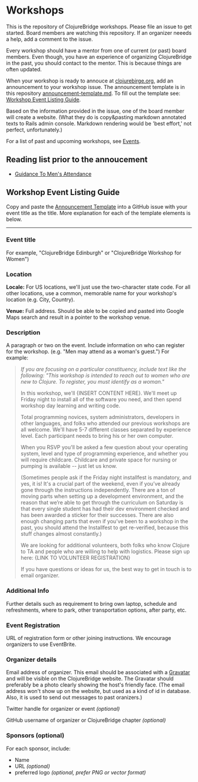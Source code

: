 # Workshops

This is the repository of ClojureBridge workshops. Please file an issue to
get started. Board members are watching this repository. If an organizer neeeds
a help, add a comment to the issue.

Every workshop should have a mentor from one of current (or past) board members.
Even though, you have an experience of organizing ClojureBridge in the past,
you should contact to the mentor. This is because things are often updated.

When your workshop is ready to annouce at [clojurebirge.org](http://clojurebridge.org), add an announcement
to your workshop issue. The announcement template is in this repository
[announcement-template.md](https://github.com/ClojureBridge/Workshops/blob/master/announcement-template.md).
To fill out the template see: [Workshop Event Listing Guide](#workshop-event-listing-guide).

Based on the information provided in the issue, one of the board
member will create a website. (What they do is copy&pasting markdown annotated texts
to Rails admin console. Markdown rendering would be 'best effort,' not perfect,
unfortunately.)

For a list of past and upcoming workshops, see [Events](events.md).

## Reading list prior to the annoucement

- [Guidance To Men's Attendance](https://github.com/ClojureBridge/organizing/blob/master/Guidance-to-Mens-Attendance.md)

## Workshop Event Listing Guide

Copy and paste the [Announcement Template](announcement-template.md)
into a GitHub issue with your event title as the title. More explanation
for each of the template elements is below.

---

### Event title

For example, "ClojureBridge Edinburgh" or "ClojureBridge Workshop for
Women")

### Location

**Locale:** For US locations, we'll just use the two-character state
code.  For all other locations, use a common, memorable name for your
workshop's location (e.g. City, Country).

**Venue:** Full address. Should be able to be copied and pasted into
Google Maps search and result in a pointer to the workshop venue.

### Description

A paragraph or two on the event. Include information on who can register
for the workshop. (e.g. "Men may attend as a woman's guest.") For
example:

> *If you are focusing on a particular constituency, include text like the
> following: "This workshop is intended to reach out to women who are new
> to Clojure. To register, you must identify as a woman."*
>
> In this workshop, we'll {INSERT CONTENT HERE}. We'll meet up Friday
> night to install all of the software you need, and then spend workshop
> day learning and writing code.
>
> Total programming novices, system administrators, developers in other
> languages, and folks who attended our previous workshops are all
> welcome. We'll have 5-7 different classes separated by experience level.
> Each participant needs to bring his or her own computer.
>
> When you RSVP you'll be asked a few question about your operating
> system, level and type of programming experience, and whether you will
> require childcare. Childcare and private space for nursing or pumping is
> available -- just let us know.
>
> (Sometimes people ask if the Friday night installfest is mandatory, and
> yes, it is! It's a crucial part of the weekend, even if you’ve already
> gone through the instructions independently. There are a ton of moving
> parts when setting up a development environment, and the reason that
> we’re able to get through the curriculum on Saturday is that every
> single student has had their dev environment checked and has been
> awarded a sticker for their successes. There are also enough changing
> parts that even if you’ve been to a workshop in the past, you should
> attend the Installfest to get re-verified, because this stuff changes
> almost constantly.)
>
> We are looking for additional volunteers, both folks who know Clojure to
> TA and people who are willing to help with logistics. Please sign up
> here: {LINK TO VOLUNTEER REGISTRATION}
>
> If you have questions or ideas for us, the best way to get in touch is
> to email organizer.

### Additional Info

Further details such as requirement to bring own laptop, schedule and
refreshments, where to park, other transportation options, after party,
etc.

### Event Registration

URL of registration form or other joining instructions. We encourage
organizers to use EventBrite.

### Organizer details

Email address of organizer. This email should be associated with a
[Gravatar](https://gravatar.com/) and will be visible on the
ClojureBridge website. The Gravatar should preferably be a photo clearly
showing the host's friendly face. (The email address won't show up on the
website, but used as a kind of id in database. Also, it is used to send
out messages to past oranizers.)

Twitter handle for organizer or event *(optional)*

GitHub username of organizer or ClojureBridge chapter *(optional)*

### Sponsors (optional)

For each sponsor, include:

- Name
- URL *(optional)*
- preferred logo *(optional, prefer PNG or vector format)*
